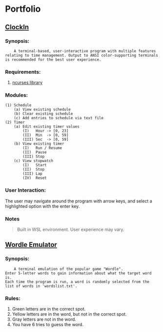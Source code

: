 # Portfolio

## <b><u>ClockIn</u></b>

### Synopsis:
        A terminal-based, user-interactive program with multiple features
    relating to time management. Output to ANSI color-supporting terminals
    is recommended for the best user experience.

### Requirements:
1. [ncurses library](https://www.cyberciti.biz/faq/linux-install-ncurses-library-headers-on-debian-ubuntu-centos-fedora/)

### Modules:
    (1) Schedule
        (a) View existing schedule
        (b) Clear existing schedule
        (c) Add entries to schedule via text file
    (2) Timer
        (a) Edit existing timer values
            (I)   Hour -> [0, 23]
            (II)  Min  -> [0, 59]
            (III) Sec  -> [0, 59]
        (b) View existing timer
            (I)   Run / Resume
            (II)  Pause
            (III) Stop
        (c) View stopwatch
            (I)   Start
            (II)  Stop
            (III) Lap
            (IV)  Reset

### User Interaction:
The user may navigate around the program with arrow keys, and select a highlighted
option with the enter key.

### Notes
> Built in WSL environment. User experience may vary.

## <b><u>Wordle Emulator</u></b>

### Synopsis:
        A terminal emulation of the popular game "Wordle".
    Enter 5-letter words to gain information about what the target word is.
    Each time the program is run, a word is randomly selected from the
    list of words in 'wordslist.txt'.

### Rules:
1. Green letters are in the correct spot.
2. Yellow letters are in the word, but not in the correct spot.
3. Gray letters are not in the word.
4. You have 6 tries to guess the word.